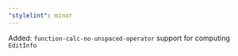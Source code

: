 ```yaml
---
"stylelint": minor
---
```


Added: `function-calc-no-unspaced-operator` support for computing `EditInfo`
